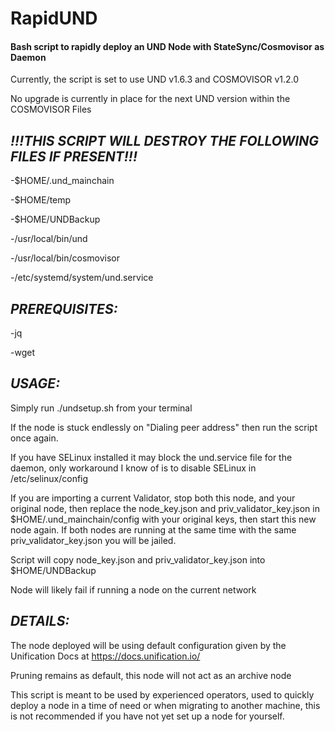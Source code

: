 # RapidUND
#### Bash script to rapidly deploy an UND Node with StateSync/Cosmovisor as Daemon

Currently, the script is set to use UND v1.6.3 and COSMOVISOR v1.2.0

No upgrade is currently in place for the next UND version within the COSMOVISOR Files




## *!!!THIS SCRIPT WILL DESTROY THE FOLLOWING FILES IF PRESENT!!!*

-$HOME/.und_mainchain

-$HOME/temp

-$HOME/UNDBackup

-/usr/local/bin/und

-/usr/local/bin/cosmovisor

-/etc/systemd/system/und.service



## *PREREQUISITES:*

-jq

-wget



## *USAGE:*

Simply run ./undsetup.sh from your terminal

If the node is stuck endlessly on "Dialing peer address" then run the script once again.

If you have SELinux installed it may block the und.service file for the daemon, only workaround I know of is to disable SELinux in /etc/selinux/config

If you are importing a current Validator, stop both this node, and your original node, then replace the node_key.json and priv_validator_key.json in $HOME/.und_mainchain/config with your original keys, then start this new node again. If both nodes are running at the same time with the same priv_validator_key.json you will be jailed.

Script will copy node_key.json and priv_validator_key.json into $HOME/UNDBackup

Node will likely fail if running a node on the current network

## *DETAILS:*

The node deployed will be using default configuration given by the Unification Docs at https://docs.unification.io/

Pruning remains as default, this node will not act as an archive node

This script is meant to be used by experienced operators, used to quickly deploy a node in a time of need or when migrating to another machine, this is not recommended if you have not yet set up a node for yourself.



